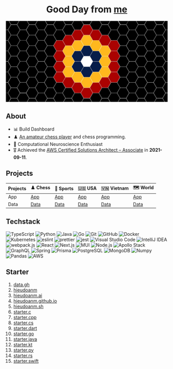 <div align="center">
    <h1>Good Day from <a href="https://hieudoanm.github.io">me</a></h1>
</div>

<img src="./images/cover.jpg" alt="Cover" style="max-width: 100%" />

## About

- 📊 Build Dashboard
- ♟️ [An amateur chess player](https://www.chess.com/member/thedarkknighttrilogy) and chess programming.
- 🧠 Computational Neuroscience Enthusiast
- 🎖️ Achieved the [AWS Certified Solutions Architect – Associate](https://www.credly.com/badges/a427ccdc-fc44-4874-a422-21d772e0e4b3?source=linked_in_profile) in **2021-09-11**.

## Projects

| Projects | ♟️ Chess           | 🏅 Sports           | 🇺🇸 USA           | 🇻🇳 Vietnam           | 🗺️ World           |
| -------- | ------------------ | ------------------- | ---------------- | -------------------- | ------------------ |
| App      | [App][app-chess]   | [App][app-sports]   | [App][app-usa]   | [App][app-vietnam]   | [App][app-world]   |
| Data     | [Data][data-chess] | [Data][data-sports] | [Data][data-usa] | [Data][data-vietnam] | [Data][data-world] |

## Techstack

<p>
    <img src="https://raw.githubusercontent.com/get-icon/geticon/master/icons/typescript-icon.svg" alt="TypeScript" width="32px" height="32px" />
    <img src="https://raw.githubusercontent.com/get-icon/geticon/master/icons/python.svg" alt="Python" width="32px" height="32px" />
    <img src="https://raw.githubusercontent.com/get-icon/geticon/master/icons/java.svg" alt="Java" width="32px" height="32px" />
    <img src="https://raw.githubusercontent.com/get-icon/geticon/master/icons/go.svg" alt="Go" width="32px" height="32px" />
    <img src="https://raw.githubusercontent.com/get-icon/geticon/master/icons/git-icon.svg" alt="Git" width="32px" height="32px" />
    <img src="https://raw.githubusercontent.com/get-icon/geticon/master/icons/github-icon.svg" alt="GitHub" width="32px" height="32px" />
    <img src="https://raw.githubusercontent.com/get-icon/geticon/master/icons/docker-icon.svg" alt="Docker" width="32px" height="32px" />
    <img src="https://raw.githubusercontent.com/get-icon/geticon/master/icons/kubernetes.svg" alt="Kubernetes" width="32px" height="32px" />
    <img src="https://raw.githubusercontent.com/get-icon/geticon/master/icons/eslint.svg" alt="eslint" width="32px" height="32px" />
    <img src="https://raw.githubusercontent.com/get-icon/geticon/master/icons/prettier.svg" alt="prettier" width="32px" height="32px" />
    <img src="https://raw.githubusercontent.com/get-icon/geticon/master/icons/jest.svg" alt="jest" width="32px" height="32px" />
    <img src="https://raw.githubusercontent.com/get-icon/geticon/master/icons/visual-studio-code.svg" alt="Visual Studio Code" width="32px" height="32px" />
    <img src="https://raw.githubusercontent.com/get-icon/geticon/master/icons/intellij-idea.svg" alt="IntelliJ IDEA" width="32px" height="32px" />
    <img src="https://raw.githubusercontent.com/get-icon/geticon/master/icons/webpack.svg" alt="webpack.js" width="32px" height="32px" />
    <img src="https://raw.githubusercontent.com/get-icon/geticon/master/icons/react.svg" alt="React" width="32px" height="32px" />
    <img src="https://raw.githubusercontent.com/get-icon/geticon/master/icons/nextjs-icon.svg" alt="Next.js" width="32px" height="32px" />
    <img src="https://raw.githubusercontent.com/get-icon/geticon/master/icons/material-ui.svg" alt="MUI" width="32px" height="32px" />
    <img src="https://raw.githubusercontent.com/get-icon/geticon/master/icons/nodejs-icon.svg" alt="Node.js" width="32px" height="32px" />
    <img src="https://raw.githubusercontent.com/get-icon/geticon/master/icons/apollostack.svg" alt="Apollo Stack" width="32px" height="32px" />
    <img src="https://raw.githubusercontent.com/get-icon/geticon/master/icons/graphql.svg" alt="GraphQL" width="32px" height="32px" />
    <img src="https://raw.githubusercontent.com/get-icon/geticon/master/icons/spring.svg" alt="Spring" width="32px" height="32px" />
    <img src="https://raw.githubusercontent.com/get-icon/geticon/master/icons/prisma.svg" alt="Prisma" width="32px" height="32px" />
    <img src="https://raw.githubusercontent.com/get-icon/geticon/master/icons/postgresql.svg" alt="PostgreSQL" width="32px" height="32px" />
    <img src="https://raw.githubusercontent.com/get-icon/geticon/master/icons/mongodb-icon.svg" alt="MongoDB" width="32px" height="32px" />
    <img src="https://raw.githubusercontent.com/get-icon/geticon/master/icons/numpy-icon.svg" alt="Numpy" width="32px" height="32px" />
    <img src="https://raw.githubusercontent.com/get-icon/geticon/master/icons/pandas-icon.svg" alt="Pandas" width="32px" height="32px" />
    <img src="https://raw.githubusercontent.com/get-icon/geticon/master/icons/aws.svg" alt="AWS" width="32px" height="32px" />
</p>

## Starter

1. [data.gh](https://github.com/hieudoanm/data.gh)
2. [hieudoanm](https://github.com/hieudoanm/hieudoanm)
3. [hieudoanm.ai](https://github.com/hieudoanm/hieudoanm.ai)
4. [hieudoanm.github.io](https://github.com/hieudoanm/hieudoanm.github.io)
5. [hieudoanm.sh](https://github.com/hieudoanm/hieudoanm.sh)
6. [starter.c](https://github.com/hieudoanm/starter.c)
7. [starter.cpp](https://github.com/hieudoanm/starter.cpp)
8. [starter.cs](https://github.com/hieudoanm/starter.cs)
9. [starter.dart](https://github.com/hieudoanm/starter.dart)
10. [starter.go](https://github.com/hieudoanm/starter.go)
11. [starter.java](https://github.com/hieudoanm/starter.java)
12. [starter.kt](https://github.com/hieudoanm/starter.kt)
13. [starter.py](https://github.com/hieudoanm/starter.py)
14. [starter.rs](https://github.com/hieudoanm/starter.rs)
15. [starter.swift](https://github.com/hieudoanm/starter.swift)

[app-chess]: https://github.com/hieudoanm/app.chess
[app-sports]: https://github.com/hieudoanm/app.sports
[app-usa]: https://github.com/hieudoanm/app.usa
[app-vietnam]: https://github.com/hieudoanm/app.vietnam
[app-world]: https://github.com/hieudoanm/app.world
[data-chess]: https://github.com/hieudoanm/data.chess
[data-sports]: https://github.com/hieudoanm/data.sports
[data-usa]: https://github.com/hieudoanm/data.usa
[data-vietnam]: https://github.com/hieudoanm/data.vietnam
[data-world]: https://github.com/hieudoanm/data.world
